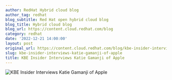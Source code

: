 ```yaml
---
author: RedHat Hybrid cloud blog
author_tag: redhat
blog_subtitle: Red Hat open hybrid cloud blog
blog_title: Hybrid cloud blog
blog_url: https://content.cloud.redhat.com/blog
category: redhat
date: '2022-12-21 14:00:00'
layout: post
original_url: https://content.cloud.redhat.com/blog/kbe-insider-interviews-katie-gamanji-of-apple
slug: kbe-insider-interviews-katie-gamanji-of-apple
title: KBE Insider Interviews Katie Gamanji of Apple
---
```


<div class="hs-featured-image-wrapper"> 
 <a class="hs-featured-image-link" href="https://content.cloud.redhat.com/blog/kbe-insider-interviews-katie-gamanji-of-apple" title=""> <img alt="KBE Insider Interviews Katie Gamanji of Apple" class="hs-featured-image" src="https://content.cloud.redhat.com/hubfs/Screenshot%20at%202022-12-12%2008-19-24.png" style="width: auto !important; float: left; margin: 0 15px 15px 0;" /> </a> 
</div>
 
<div class="hs-embed-wrapper" style="overflow: hidden; width: 100%; height: auto; padding: 0px; display: block; margin: auto;"> 
 <div class="hs-embed-content-wrapper"> 
  <div style="overflow: hidden; padding-bottom: 56.5%; margin: 0px;"> 
    
  </div>
 
 </div>
 
</div>
  
<img alt="" height="1" src="https://track.hubspot.com/__ptq.gif?a=4305976&amp;k=14&amp;r=https%3A%2F%2Fcontent.cloud.redhat.com%2Fblog%2Fkbe-insider-interviews-katie-gamanji-of-apple&amp;bu=https%253A%252F%252Fcontent.cloud.redhat.com%252Fblog&amp;bvt=rss" style="width: 1px!important;" width="1" />